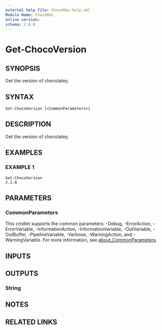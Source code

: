```yaml
---
external help file: ChocoMan-help.xml
Module Name: ChocoMan
online version:
schema: 2.0.0
---
```


# Get-ChocoVersion

## SYNOPSIS
Get the version of chocolatey.

## SYNTAX

```
Get-ChocoVersion [<CommonParameters>]
```

## DESCRIPTION
Get the version of chocolatey.

## EXAMPLES

### EXAMPLE 1
```
Get-ChocoVersion
2.1.0
```

## PARAMETERS

### CommonParameters
This cmdlet supports the common parameters: -Debug, -ErrorAction, -ErrorVariable, -InformationAction, -InformationVariable, -OutVariable, -OutBuffer, -PipelineVariable, -Verbose, -WarningAction, and -WarningVariable. For more information, see [about_CommonParameters](http://go.microsoft.com/fwlink/?LinkID=113216).

## INPUTS

## OUTPUTS

### String
## NOTES

## RELATED LINKS
